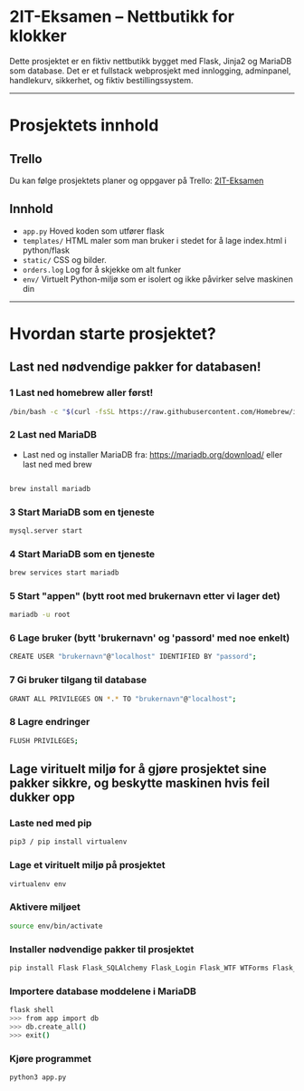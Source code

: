 
# 2IT-Eksamen – Nettbutikk for klokker

Dette prosjektet er en fiktiv nettbutikk bygget med Flask, Jinja2 og MariaDB som database. Det er et fullstack webprosjekt med innlogging, adminpanel, handlekurv, sikkerhet, og fiktiv bestillingssystem.

---
# Prosjektets innhold
## Trello

Du kan følge prosjektets planer og oppgaver på Trello: [2IT-Eksamen](https://trello.com/b/SAroMKd1/2it-eksamen)
## Innhold

- `app.py` Hoved koden som utfører flask 
- `templates/` HTML maler som man bruker i stedet for å lage index.html i python/flask
- `static/` CSS og bilder.
- `orders.log` Log for å skjekke om alt funker
- `env/` Virtuelt Python-miljø som er isolert og ikke påvirker selve maskinen din

---
# Hvordan starte prosjektet?
## Last ned nødvendige pakker for databasen!
### 1 Last ned homebrew aller først!
```bash
/bin/bash -c "$(curl -fsSL https://raw.githubusercontent.com/Homebrew/install/HEAD/install.sh)"
```
### 2 Last ned MariaDB
- Last ned og installer MariaDB fra: https://mariadb.org/download/ eller last ned med brew
```bash

brew install mariadb
```
### 3 Start MariaDB som en tjeneste
```bash
mysql.server start
```

### 4 Start MariaDB som en tjeneste
```bash
brew services start mariadb
```

### 5 Start "appen" (bytt root med brukernavn etter vi lager det)
```bash
mariadb -u root
```
### 6 Lage bruker (bytt 'brukernavn' og 'passord' med noe enkelt)
```bash
CREATE USER "brukernavn"@"localhost" IDENTIFIED BY "passord";
```

### 7 Gi bruker tilgang til database
```bash
GRANT ALL PRIVILEGES ON *.* TO "brukernavn"@"localhost";
```

### 8 Lagre endringer
```bash
FLUSH PRIVILEGES;
```
## Lage virituelt miljø for å gjøre prosjektet sine pakker sikkre, og beskytte maskinen hvis feil dukker opp

### Laste ned med pip
```bash 
pip3 / pip install virtualenv
```

### Lage et virituelt miljø på prosjektet
```bash
virtualenv env
```
### Aktivere miljøet
```bash
source env/bin/activate
```

### Installer nødvendige pakker til prosjektet
```bash
pip install Flask Flask_SQLAlchemy Flask_Login Flask_WTF WTForms Flask_Bcrypt Flask_Admin pymysql
```
### Importere database moddelene i MariaDB
```bash
flask shell
>>> from app import db
>>> db.create_all()
>>> exit()
```

### Kjøre programmet 
```bash
python3 app.py
```